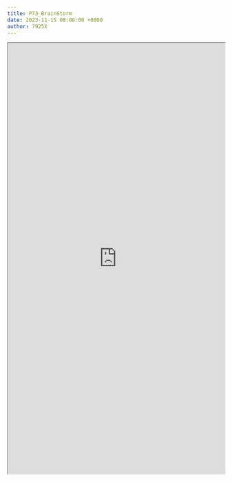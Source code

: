 ```yaml
---
title: P73_BrainStorm
date: 2023-11-15 08:00:00 +0800
author: 7925X
---
```


<iframe src="https://y.dialwo.com/7925X2024/20231115-P73_BrainStorm.pdf" width="100%" height="1000px"></iframe>
